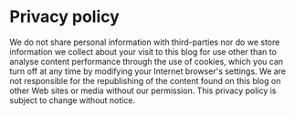 # Privacy policy
We do not share personal information with third-parties nor do we store information we collect about your visit to this blog for use other than to analyse content performance through the use of cookies, which you can turn off at any time by modifying your Internet browser's settings. We are not responsible for the republishing of the content found on this blog on other Web sites or media without our permission. This privacy policy is subject to change without notice.